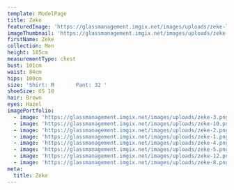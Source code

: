 ```yaml
---
template: ModelPage
title: Zeke
featuredImage: 'https://glassmanagement.imgix.net/images/uploads/zeke-landscape.png'
imageThumbnail: 'https://glassmanagement.imgix.net/images/uploads/zeke-3.png'
firstName: Zeke
collection: Men
height: 185cm
measurementType: chest
bust: 101cm
waist: 84cm
hips: 100cm
size: 'Shirt: M       Pant: 32 '
shoeSize: US 10
hair: Brown
eyes: Hazel
imagePortfolio:
  - image: 'https://glassmanagement.imgix.net/images/uploads/zeke-3.png'
  - image: 'https://glassmanagement.imgix.net/images/uploads/zeke-10.png'
  - image: 'https://glassmanagement.imgix.net/images/uploads/zeke-2.png'
  - image: 'https://glassmanagement.imgix.net/images/uploads/zeke-1.png'
  - image: 'https://glassmanagement.imgix.net/images/uploads/zeke-4.png'
  - image: 'https://glassmanagement.imgix.net/images/uploads/zeke-5.png'
  - image: 'https://glassmanagement.imgix.net/images/uploads/zeke-12.png'
  - image: 'https://glassmanagement.imgix.net/images/uploads/zeke-8.png'
meta:
  title: Zeke
---
```


